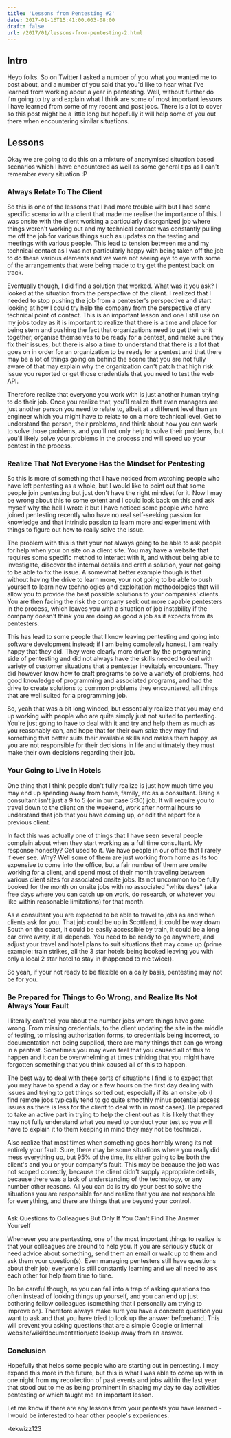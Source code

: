 ```yaml
---
title: 'Lessons from Pentesting #2'
date: 2017-01-16T15:41:00.003-08:00
draft: false
url: /2017/01/lessons-from-pentesting-2.html
---
```


Intro
-----

Heyo folks. So on Twitter I asked a number of you what you wanted me to post about, and a number of you said that you'd like to hear what I've learned from working about a year in pentesting. Well, without further do I'm going to try and explain what I think are some of most important lessons I have learned from some of my recent and past jobs. There is a lot to cover so this post might be a little long but hopefully it will help some of you out there when encountering similar situations.



Lessons
-------

Okay we are going to do this on a mixture of anonymised situation based scenarios which I have encountered as well as some general tips as I can't remember every situation :P



### Always Relate To The Client

So this is one of the lessons that I had more trouble with but I had some specific scenario with a client that made me realise the importance of this. I was onsite with the client working a particularly disorganized job where things weren't working out and my technical contact was constantly pulling me off the job for various things such as updates on the testing and meetings with various people. This lead to tension between me and my technical contact as I was not particularly happy with being taken off the job to do these various elements and we were not seeing eye to eye with some of the arrangements that were being made to try get the pentest back on track.



Eventually though, I did find a solution that worked. What was it you ask? I looked at the situation from the perspective of the client. I realized that I needed to stop pushing the job from a pentester's perspective and start looking at how I could try help the company from the perspective of my technical point of contact. This is an important lesson and one I still use on my jobs today as it is important to realize that there is a time and place for being stern and pushing the fact that organizations need to get their shit together, organise themselves to be ready for a pentest, and make sure they fix their issues, but there is also a time to understand that there is a lot that goes on in order for an organization to be ready for a pentest and that there may be a lot of things going on behind the scene that you are not fully aware of that may explain why the organization can't patch that high risk issue you reported or get those credentials that you need to test the web API.



Therefore realize that everyone you work with is just another human trying to do their job. Once you realize that, you'll realize that even managers are just another person you need to relate to, albeit at a different level than an engineer which you might have to relate to on a more technical level. Get to understand the person, their problems, and think about how you can work to solve those problems, and you'll not only help to solve their problems, but you'll likely solve your problems in the process and will speed up your pentest in the process.



### Realize That Not Everyone Has the Mindset for Pentesting

So this is more of something that I have noticed from watching people who have left pentesting as a whole, but I would like to point out that some people join pentesting but just don't have the right mindset for it. Now I may be wrong about this to some extent and I could look back on this and ask myself why the hell I wrote it but I have noticed some people who have joined pentesting recently who have no real self-seeking passion for knowledge and that intrinsic passion to learn more and experiment with things to figure out how to really solve the issue.



The problem with this is that your not always going to be able to ask people for help when your on site on a client site. You may have a website that requires some specific method to interact with it, and without being able to investigate, discover the internal details and craft a solution, your not going to be able to fix the issue. A somewhat better example though is that without having the drive to learn more, your not going to be able to push yourself to learn new technologies and exploitation methodologies that will allow you to provide the best possible solutions to your companies' clients. You are then facing the risk the company seek out more capable pentesters in the process, which leaves you with a situation of job instability if the company doesn't think you are doing as good a job as it expects from its pentesters.



This has lead to some people that I know leaving pentesting and going into software development instead; if I am being completely honest, I am really happy that they did. They were clearly more driven by the programming side of pentesting and did not always have the skills needed to deal with variety of customer situations that a pentester inevitably encounters. They did however know how to craft programs to solve a variety of problems, had good knowledge of programming and associated programs, and had the drive to create solutions to common problems they encountered, all things that are well suited for a programming job.



So, yeah that was a bit long winded, but essentially realize that you may end up working with people who are quite simply just not suited to pentesting. You're just going to have to deal with it and try and help them as much as you reasonably can, and hope that for their own sake they may find something that better suits their available skills and makes them happy, as you are not responsible for their decisions in life and ultimately they must make their own decisions regarding their job.



### Your Going to Live in Hotels

One thing that I think people don't fully realize is just how much time you may end up spending away from home, family, etc as a consultant. Being a consultant isn't just a 9 to 5 (or in our case 5:30) job. It will require you to travel down to the client on the weekend, work after normal hours to understand that job that you have coming up, or edit the report for a previous client.



In fact this was actually one of things that I have seen several people complain about when they start working as a full time consultant. My response honestly? Get used to it. We have people in our office that I rarely if ever see. Why? Well some of them are just working from home as its too expensive to come into the office, but a fair number of them are onsite working for a client, and spend most of their month traveling between various client sites for associated onsite jobs. Its not uncommon to be fully booked for the month on onsite jobs with no associated "white days" (aka free days where you can catch up on work, do research, or whatever you like within reasonable limitations) for that month.



As a consultant you are expected to be able to travel to jobs as and when clients ask for you. That job could be up in Scottland, it could be way down South on the coast, it could be easily accessible by train, it could be a long car drive away, it all depends. You need to be ready to go anywhere, and adjust your travel and hotel plans to suit situations that may come up (prime example: train strikes, all the 3 star hotels being booked leaving you with only a local 2 star hotel to stay in (happened to me twice)). 



So yeah, if your not ready to be flexible on a daily basis, pentesting may not be for you.



### Be Prepared for Things to Go Wrong, and Realize Its Not Always Your Fault

I literally can't tell you about the number jobs where things have gone wrong. From missing credentials, to the client updating the site in the middle of testing, to missing authorization forms, to credentials being incorrect, to documentation not being supplied, there are many things that can go wrong in a pentest. Sometimes you may even feel that you caused all of this to happen and it can be overwhelming at times thinking that you might have forgotten something that you think caused all of this to happen.



The best way to deal with these sorts of situations I find is to expect that you may have to spend a day or a few hours on the first day dealing with issues and trying to get things sorted out, especially if its an onsite job (I find remote jobs typically tend to go quite smoothly minus potential access issues as there is less for the client to deal with in most cases). Be prepared to take an active part in trying to help the client out as it is likely that they may not fully understand what you need to conduct your test so you will have to explain it to them keeping in mind they may not be technical.



Also realize that most times when something goes horribly wrong its not entirely your fault. Sure, there may be some situations where you really did mess everything up, but 95% of the time, its either going to be both the client's and you or your company's fault. This may be because the job was not scoped correctly, because the client didn't supply appropriate details, because there was a lack of understanding of the technology, or any number other reasons. All you can do is try do your best to solve the situations you are responsible for and realize that you are not responsible for everything, and there are things that are beyond your control.

### 
Ask Questions to Colleagues But Only If You Can't Find The Answer Yourself

Whenever you are pentesting, one of the most important things to realize is that your colleagues are around to help you. If you are seriously stuck or need advice about something, send them an email or walk up to them and ask them your question(s). Even managing pentesters still have questions about their job; everyone is still constantly learning and we all need to ask each other for help from time to time.



Do be careful though, as you can fall into a trap of asking questions too often instead of looking things up yourself, and you can end up just bothering fellow colleagues (something that I personally am trying to improve on). Therefore always make sure you have a concrete question you want to ask and that you have tried to look up the answer beforehand. This will prevent you asking questions that are a simple Google or internal website/wiki/documentation/etc lookup away from an answer.



### Conclusion

Hopefully that helps some people who are starting out in pentesting. I may expand this more in the future, but this is what I was able to come up with in one night from my recollection of past events and jobs within the last year that stood out to me as being prominent in shaping my day to day activities pentesting or which taught me an important lesson.



Let me know if there are any lessons from your pentests you have learned - I would be interested to hear other people's experiences.



\-tekwizz123